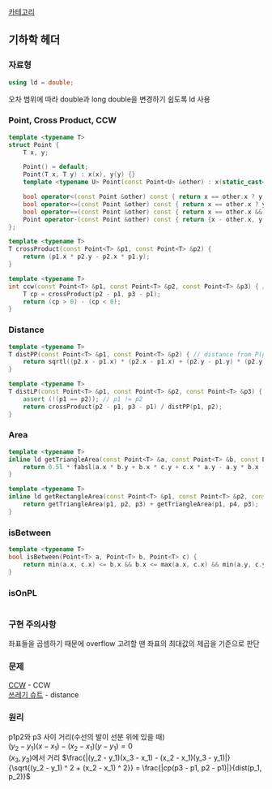 [카테고리](/README.md)
## 기하학 헤더
### 자료형
```cpp
using ld = double;
```
오차 범위에 따라 double과 long double을 변경하기 쉽도록 ld 사용
### Point, Cross Product, CCW
```cpp
template <typename T>
struct Point {
    T x, y;

    Point() = default;
    Point(T x, T y) : x(x), y(y) {}
    template <typename U> Point(const Point<U> &other) : x(static_cast<T>(other.x)), y(static_cast<T>(other.y)) {}

    bool operator<(const Point &other) const { return x == other.x ? y < other.y : x < other.x; }
    bool operator<=(const Point &other) const { return x == other.x ? y <= other.y : x <= other.x; }
    bool operator==(const Point &other) const { return x == other.x && y == other.y; }
    Point operator-(const Point &other) const { return {x - other.x, y - other.y}; }
};

template <typename T>
T crossProduct(const Point<T> &p1, const Point<T> &p2) {
    return (p1.x * p2.y - p2.x * p1.y);
}

template <typename T>
int ccw(const Point<T> &p1, const Point<T> &p2, const Point<T> &p3) { // -1 : 시계, 0 : 일직선, 1 : 반시계
    T cp = crossProduct(p2 - p1, p3 - p1);
    return (cp > 0) - (cp < 0);
}
```
### Distance
```cpp
template <typename T>
T distPP(const Point<T> &p1, const Point<T> &p2) { // distance from P(point) to P(point)
    return sqrtl((p2.x - p1.x) * (p2.x - p1.x) + (p2.y - p1.y) * (p2.y - p1.y));
}

template <typename T>
T distLP(const Point<T> &p1, const Point<T> &p2, const Point<T> &p3) { // distance from L(line, p1p2) to P(point, p3)
    assert (!(p1 == p2)); // p1 != p2
    return crossProduct(p2 - p1, p3 - p1) / distPP(p1, p2);
}
```
### Area
```cpp
template <typename T>
inline ld getTriangleArea(const Point<T> &a, const Point<T> &b, const Point<T> &c) {
    return 0.5l * fabsl(a.x * b.y + b.x * c.y + c.x * a.y - a.y * b.x - b.y * c.x - c.y * a.x);
}

template <typename T>
inline ld getRectangleArea(const Point<T> &p1, const Point<T> &p2, const Point<T> &p3, const Point<T> &p4) {
    return getTriangleArea(p1, p2, p3) + getTriangleArea(p1, p4, p3);
}
```
### isBetween
```cpp
template <typename T>
bool isBetween(Point<T> a, Point<T> b, Point<T> c) {
    return min(a.x, c.x) <= b.x && b.x <= max(a.x, c.x) && min(a.y, c.y) <= b.y && b.y <= max(a.y, c.y);
}
```

### isOnPL
```cpp
```

### 구현 주의사항
좌표들을 곱셈하기 때문에 overflow 고려할 땐 좌표의 최대값의 제곱을 기준으로 판단

### 문제
[CCW](https://www.acmicpc.net/problem/11758) - CCW   
[쓰레기 슈트](https://www.acmicpc.net/problem/4225) - distance   

### 원리
p1p2와 p3 사이 거리(수선의 발이 선분 위에 있을 때)   
$(y_2 - y_1)(x - x_1) - (x_2 - x_1)(y - y_1) = 0$   
$(x_3, y_3)$에서 거리
$\frac{|(y_2 - y_1)(x_3 - x_1) - (x_2 - x_1)(y_3 - y_1)|}{\sqrt{(y_2 - y_1) ^ 2 + (x_2 - x_1) ^ 2}} = \frac{|cp(p3 - p1, p2 - p1)|}{dist(p_1, p_2)}$